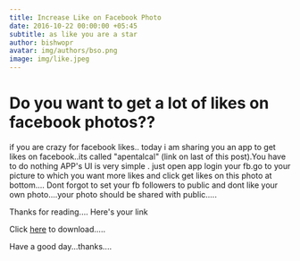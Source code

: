 ```yaml
---
title: Increase Like on Facebook Photo
date: 2016-10-22 00:00:00 +05:45
subtitle: as like you are a star
author: bishwopr
avatar: img/authors/bso.png
image: img/like.jpeg
---
```


<H1>Do you want to get a lot of likes on facebook photos??</H1>


if you are crazy for facebook likes.. today i am sharing you an app to get likes on facebook..its called "apentalcal" (link on last of this post).You have to do nothing APP's UI is very simple . just open app login your fb.go to your picture to which you want more likes and click get likes on this photo at bottom.... Dont forgot to set your fb followers to public and dont like your own photo....your photo should be shared with public.....


Thanks for reading....
Here's your link

Click <a href="http://adf.ly/1fAB87">here</a> to download.....

Have a good day...thanks....

